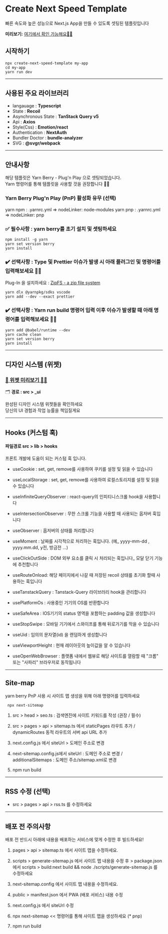 # Create Next Speed Template

빠른 속도와 높은 성능으로 Next.js App을 만들 수 있도록 셋팅된 템플릿입니다

**미리보기:**
[여기에서 확인 가능해요☝🏻](https://next-typescript-tamplate.vercel.app)


## 시작하기

    npx create-next-speed-template my-app
    cd my-app
    yarn run dev


---

## 사용된 주요 라이브러리

-   langauage : **Typescript**
-   State : **Recoil**
-   Asynchronous State : **TanStack Query v5**
-   Api : **Axios**
-   Style(Css) : **Emotion/react**
-   Authentication : **NextAuth**
-   Bundler Doctor : **bundle-analyzer**
-   SVG : **@svgr/webpack**


---

## 안내사항

해당 템플릿은 Yarn Berry - Plug'n Play 으로 셋팅되었습니다. <br/>Yarn 명령어를 통해 템플릿을 사용할 것을 권장합니다 🙏🏻
<br/>

### Yarn Berry Plug'n Play (PnP) 활성화 유무 (선택)

yarn npm : .yarnrc.yml => nodeLinker: node-modules
yarn pnp : .yarnrc.yml => nodeLinker: pnp




### ✅ 필수사항 : yarn berry를 초기 설치 및 셋팅하세요

    npm install -g yarn
    yarn set version berry
    yarn install

### ✔️ 선택사항 : Type 및 Prettier 이슈가 발생 시 아래 플러그인 및 명령어를 입력해보세요 🙏🏻

Plug-In 을 설치하세요 : [ZipFS - a zip file system](https://marketplace.visualstudio.com/items?itemName=arcanis.vscode-zipfs)
    
    yarn dlx @yarnpkg/sdks vscode
    yarn add --dev --exact prettier

### ✔️ 선택사항 : Yarn run build 명령어 입력 이후 이슈가 발생할 때 아래 명령어를 입력해보세요 🙏🏻


    yarn add @babel/runtime --dev
    yarn cache clean
    yarn set version berry
    yarn install

---


## 디자인 시스템 (위젯)

### [🔎 위젯 미리보기 ☝🏻](https://github.com/deep-hwan/next.js-speed-template/tree/main/src/_ui/Readme.md)

🗂️ **경로 : src > _ui**

완성된 디자인 시스템 위젯들을 확인하세요<br/>
당신의 UI 경험과 작업 능률을 책임질게요


---

## Hooks (커스텀 훅)

#### 파일경로 src > lib > hooks

프론트 개발에 도움이 되는 커스텀 훅 입니다.

-   useCookie : set, get, remove를 사용하여 쿠키를 설정 및 읽을 수 있습니다

-   useLocalStorage : set, get, remove를 사용하여 로컬스토리지를 설정 및 읽을 수 있습니다

-   useInfiniteQueryObserver : react-query의 인피티니스크롤 hook을 사용합니다

-   useIntersectionObserver : 무한 스크롤 기능을 사용할 때 사용되는 옵저버 훅입니다

-   useObserver : 옵저버의 상태를 처리합니다

-   useMoment : 날짜를 시각적으로 처리하는 훅입니다. (예\_ yyyy-mm-dd , yyyy.mm.dd, y전, 방금전 ...)

-   useClickOutSide : DOM 외부 요소를 클릭 시 처리되는 훅입니다\_ 모달 닫기 기능에 추천합니다

-   useRouteOnload: 해당 페이지에서 나갈 때 저장된 recoil 상태를 초기화 할때 사용하는 훅입니다

-   useTanstackQuery : Tanstack-Query 라이브러리 hook을 관리합니다

-   usePlatformOs : 사용중인 기기의 OS를 반환합니다

-   useSafeArea : IOS기기의 status 영역을 포함하는 padding 값을 생성합니다

-   useStopSwipe : 모바일 기기에서 스와이프를 통해 뒤로가기를 막을 수 있습니다

-   useUid : 임의의 문자열(id) 을 랜덤하게 생성합니다

-   useViewportHeight : 현재 레이아웃의 높이값을 알 수 있습니다

-   useOpenWebBrowser : 플랫폼 내에서 웹뷰로 해당 사이트를 열람할 때 "크롬" 또는 "사파리" 브라우저로 동작됩니다

---

## Site-map

yarn berry PnP 사용 시 사이트 맵 생성을 위해 아래 명령어를 입력하세요

     npx next-sitemap

1. src > head > seo.ts : 검색엔진에 사이트 키워드를 작성 (권장 / 필수)

2. src > pages > api > sitemap.ts 에서 staticPages 라우트 추가 / dynamicRoutes 동적 라우트의 서버 api URL 추가

3. next.config.js 에서 siteUrl > 도메인 주소로 변경

4. next-sitemap.config.js에서 siteUrl : 도메인 주소로 변경 / additionalSitemaps : 도메인 주소/sitemap.xml로 변경

5. npm run build

---

## RSS 수정 (선택)

-   src > pages > api > rss.ts 를 수정하세요

---

## 배포 전 주의사항

배포 전 반드시 아래에 내용을 배포하는 서비스에 맞게 수정한 후 빌드하세요!

1. pages > api > sitemap.ts 에서 사이트 맵을 수정하세요.

2. scripts > generate-sitemap.js 에서 사이트 맵 내용을 수정 후 > package.json에서 scripts > build:next build && node ./scripts/generate-sitemap.js 를 수정하세요

3. next-sitemap.config 에서 사이트 맵 내용을 수정하세요.

4. public > manifest.json 에서 PWA (배포 서비스) 내용 수정

5. next.config.js 에서 siteUrl 수정

6. npx next-sitemap << 명령어를 통해 사이트 맵을 생성하세요 (\* pnp)

7. npm run build
